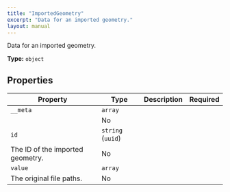```yaml
---
title: "ImportedGeometry"
excerpt: "Data for an imported geometry."
layout: manual
---
```


Data for an imported geometry.


**Type:** `object`




## Properties

| Property | Type | Description | Required |
|----------|------|-------------|----------|
| `__meta` | `array`
 |  | No |
| `id` | `string` (`uuid`)
 | The ID of the imported geometry. | No |
| `value` | `array`
 | The original file paths. | No |


